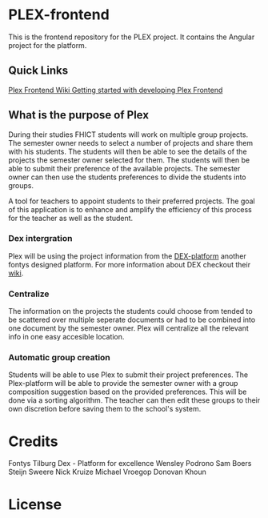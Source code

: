 # PLEX-frontend #


This is the frontend repository for the PLEX project. It contains the Angular project for the platform. 

## Quick Links ##
<a href= "https://github.com/PLEX-Platform/plex-frontend/wiki" > Plex Frontend Wiki </a>
<a href="https://github.com/PLEX-Platform/plex-frontend/wiki/Installation-for-Plex-Frontend"> Getting started with developing Plex Frontend </a>
## What is the purpose of Plex
During their studies FHICT students will work on multiple group projects. The semester owner needs to select a number of projects and share them with his students. The students will then be able to see the details of the projects the semester owner selected for them. The students will then be able to submit their preference of the available projects. The semester owner can then use the students preferences to divide the students into groups. 

A tool for teachers to appoint students to their preferred projects. The goal of this application is to enhance and amplify the efficiency of this process for the teacher as well as the student.  

### Dex intergration
Plex will be using the project information from the <a href="https://dex.software/home">DEX-platform</a> another fontys designed platform. For more information about DEX checkout their <a href="https://github.com/DigitalExcellence/dex-backend/wiki/General-Description">wiki</a>.

### Centralize
The information on the projects the students could choose from tended to be scattered over multiple seperate documents or had to be combined into one document by the semester owner. Plex will centralize all the relevant info in one easy accesible location.

### Automatic group creation
Students will be able to use Plex to submit their project preferences. The Plex-platform will be able to provide the semester owner with a group composition suggestion based on the provided preferences. This will be done via a sorting algorithm. The teacher can then edit these groups to their own discretion before saving them to the school's system.
# Credits #

Fontys Tilburg
Dex - Platform for excellence
Wensley Podrono
Sam Boers
Steijn Sweere
Nick Kruize
Michael Vroegop
Donovan Khoun

# License #

